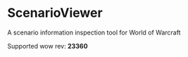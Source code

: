 # ScenarioViewer
A scenario information inspection tool for World of Warcraft

Supported wow rev: **23360**
